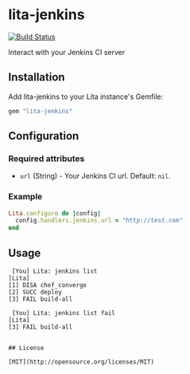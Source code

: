 # lita-jenkins

[![Build Status](https://travis-ci.org/daniely/lita-jenkins.png?branch=master)](https://travis-ci.org/daniely/lita-jenkins)

Interact with your Jenkins CI server

## Installation

Add lita-jenkins to your Lita instance's Gemfile:

``` ruby
gem "lita-jenkins"
```

## Configuration

### Required attributes

* `url` (String) - Your Jenkins CI url. Default: `nil`.

### Example

``` ruby
Lita.configure do |config|
  config.handlers.jenkins.url = "http://test.com"
end
```

## Usage

```
 [You] Lita: jenkins list
[Lita]
[1] DISA chef_converge
[2] SUCC deploy
[3] FAIL build-all

 [You] Lita: jenkins list fail
[Lita]
[3] FAIL build-all
```
```

## License

[MIT](http://opensource.org/licenses/MIT)
